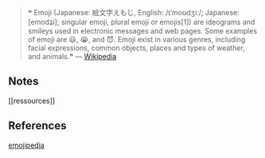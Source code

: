 

>❝ Emoji (Japanese: 絵文字えもじ, English: /ɪˈmoʊdʒiː/; Japanese: [emodʑi]; singular emoji, plural emoji or emojis[1]) are ideograms and smileys used in electronic messages and web pages. Some examples of emoji are 😃, 😭, and 😈. Emoji exist in various genres, including facial expressions, common objects, places and types of weather, and animals.❞ 
> — [Wikipedia](https://en.wikipedia.org/wiki/Emoji)

## Notes

[[ressources]]

## References

[emojipedia](https://emojipedia.org/symbols/)